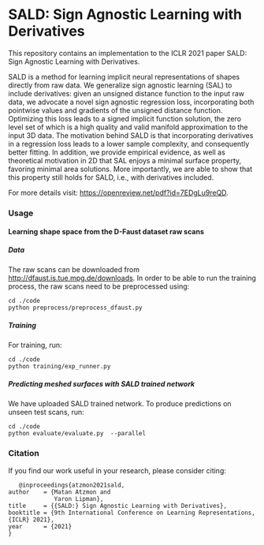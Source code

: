 # SALD: Sign Agnostic Learning with Derivatives

This repository contains an implementation to the ICLR 2021 paper SALD: Sign Agnostic Learning with Derivatives.

SALD is a method for learning implicit neural representations of shapes directly from raw data. We generalize sign agnostic learning (SAL) to include derivatives: given an unsigned distance function to the input raw data, we advocate a novel sign agnostic regression loss, incorporating both pointwise values and gradients of the unsigned distance function. Optimizing this loss leads to a signed implicit function solution, the zero level set of which is a high quality and valid manifold approximation to the input 3D data. The motivation behind SALD is that incorporating derivatives in a regression loss leads to a lower sample complexity, and consequently better fitting. In addition, we provide empirical evidence, as well as theoretical motivation in 2D that SAL enjoys a minimal surface property, favoring minimal area solutions. More importantly, we are able to show that this property still holds for SALD, i.e.,  with derivatives included.

For more details visit: https://openreview.net/pdf?id=7EDgLu9reQD.


### Usage
#### Learning shape space from the D-Faust dataset raw scans

##### Data
The raw scans can be downloaded from http://dfaust.is.tue.mpg.de/downloads.
In order to be able to run the training process, the raw scans need to be preprocessed using:

```
cd ./code
python preprocess/preprocess_dfaust.py 
```

##### Training
For training, run:
```
cd ./code
python training/exp_runner.py
```

##### Predicting meshed surfaces with SALD trained network
We have uploaded SALD trained network. To produce predictions on unseen test scans, run:
```
cd ./code
python evaluate/evaluate.py  --parallel
```

### Citation
If you find our work useful in your research, please consider citing:

       @inproceedings{atzmon2021sald,
	author    = {Matan Atzmon and
	             Yaron Lipman},
  	title     = {{SALD:} Sign Agnostic Learning with Derivatives},
  	booktitle = {9th International Conference on Learning Representations, {ICLR} 2021},
  	year      = {2021}
	}
			
